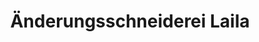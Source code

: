 ---
title: "Änderungsschneiderei Laila"
url: /mayen/aenderungsschneiderei-laila/
shop: Schneiderei
---